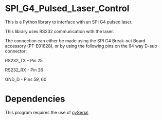 # SPI_G4_Pulsed_Laser_Control

This is a Python library to interface with an SPI G4 pulsed laser.

This library uses RS232 communication with the laser.

The connection can either be made using the SPI G4 Break-out Board accessory (PT-E01628), or by using the following pins on the 64 way D-sub connector:

RS232_TX - Pin 25

RS232_RX - Pin 26

GND_D - Pins 59, 60

# Dependencies

This program requires the use of [pySerial](https://github.com/pyserial/pyserial)